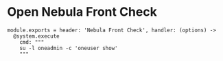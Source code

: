 
# Open Nebula Front Check

    module.exports = header: 'Nebula Front Check', handler: (options) ->
      @system.execute
        cmd: """
        su -l oneadmin -c 'oneuser show'
        """
